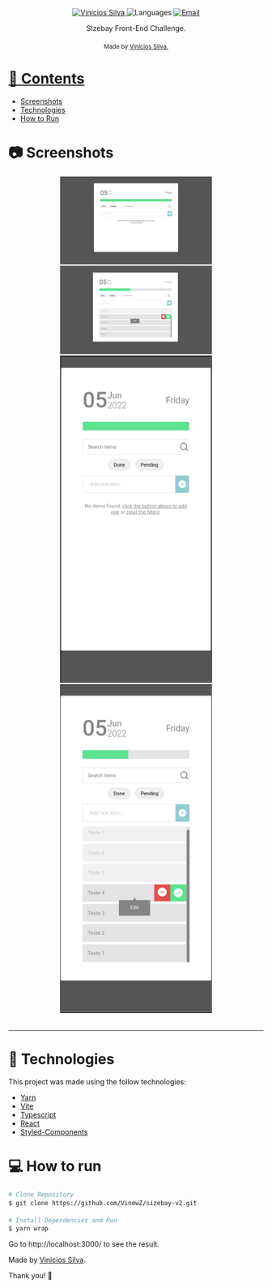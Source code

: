 <p align="center">	
   <a href="https://www.linkedin.com/in/vinicios-alves/">
      <img alt="Vinicios Silva" src="https://img.shields.io/badge/-ViniciosAlves-5965e0?style=flat&logo=Linkedin&logoColor=white" />
   </a>
  <img alt="Languages" src="https://img.shields.io/github/languages/count/LeonneBrito/dt.money?color=%235963C5" />
  <a href="mailto:viniciossilvadev@gmail.com">
   <img alt="Email" src="https://img.shields.io/badge/-viniciossilvadev%40gmail.com-%23525DCB" />
  </a>
</p>

<p align="center">
  SIzebay Front-End Challenge.
</p>

<div align="center">
  <sub> Made by
    <a href="https://github.com/VinewZ">Vinicios Silva.
  </sub>
</div>

# 📌 Contents

* [Screenshots](#camera-screenshot) 
* [Technologies](#rocket-technologies) 
* [How to Run](#computer-how-to-run)

# :camera: Screenshots
<div align="center">
   <img src="./github/desk1.png" width="300px">
   <img src="./github/desk2.png" width="300px">
</div>
<div align="center">
   <img src="./github/mobile1.png" width="300px">
   <img src="./github/mobile2.png" width="300px">
</div>

<br/>
<hr/>

# :rocket: Technologies
This project was made using the follow technologies:

* [Yarn](https://yarnpkg.com/)      
* [Vite](https://vitejs.dev/)      
* [Typescript](https://www.typescriptlang.org/)      
* [React](https://reactjs.org/)      
* [Styled-Components](https://styled-components.com/)

# :computer: How to run

```bash
# Clone Repository
$ git clone https://github.com/VinewZ/sizebay-v2.git

# Install Dependencies and Run
$ yarn wrap
```
Go to http://localhost:3000/ to see the result.

Made by [Vinicios Silva](https://www.linkedin.com/in/vinicios-alves/). 

Thank you! 🌠
